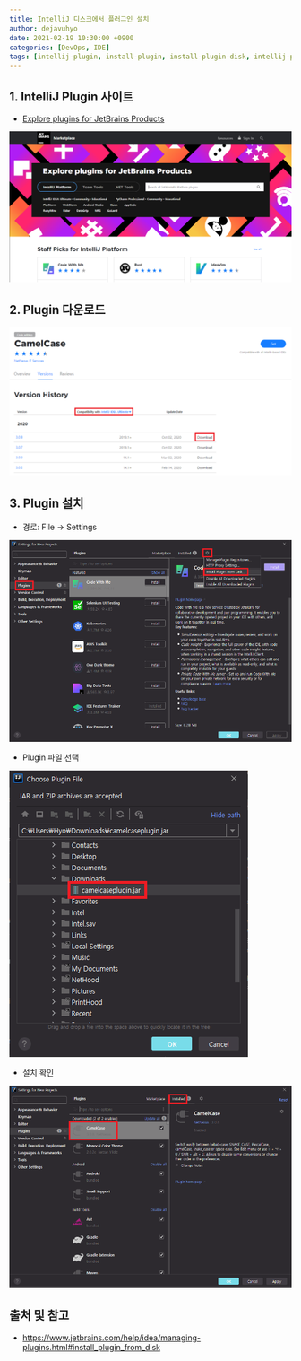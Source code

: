 ```yaml
---
title: IntelliJ 디스크에서 플러그인 설치
author: dejavuhyo
date: 2021-02-19 10:30:00 +0900
categories: [DevOps, IDE]
tags: [intellij-plugin, install-plugin, install-plugin-disk, intellij-plugin-disk, 인텔리제이-플러그인-설치, 인텔리제이-플러그인, 플러그인-설치, 플러그인-디스크-설치]
---
```


## 1. IntelliJ Plugin 사이트

* [Explore plugins for JetBrains Products](https://plugins.jetbrains.com/)

![plugin-site](/assets/img/2021-02-19-intellij-install-plugin-from-disk/plugin-site.png)

## 2. Plugin 다운로드

![download-plugin](/assets/img/2021-02-19-intellij-install-plugin-from-disk/download-plugin.png)

## 3. Plugin 설치

* 경로: File → Settings

![plugins](/assets/img/2021-02-19-intellij-install-plugin-from-disk/plugins.png)

* Plugin 파일 선택

![choose-plugin-file](/assets/img/2021-02-19-intellij-install-plugin-from-disk/choose-plugin-file.png)

* 설치 확인

![installed](/assets/img/2021-02-19-intellij-install-plugin-from-disk/installed.png)

## 출처 및 참고
* <https://www.jetbrains.com/help/idea/managing-plugins.html#install_plugin_from_disk>
